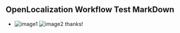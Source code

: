 ## OpenLocalization Workflow Test MarkDown
* ![image1](.\9b1d5aaa-9ff8-4553-8ea9-1b6e0b3c5328.png)   ![image2](.\f8c19475-090e-446a-bd1f-99d3b6b763b3.png) 
thanks!